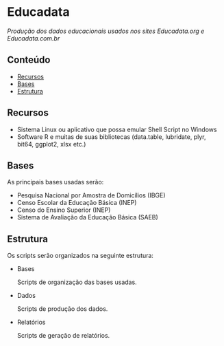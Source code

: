 Educadata
========

_Produção dos dados educacionais usados nos sites Educadata.org e Educadata.com.br_

## Conteúdo

- [Recursos](#recursos)
- [Bases](#bases)
- [Estrutura](#estrutura)

## Recursos

- Sistema Linux ou aplicativo que possa emular Shell Script no Windows
- Software R e muitas de suas bibliotecas (data.table, lubridate, plyr, bit64, ggplot2, xlsx etc.)

## Bases

As principais bases usadas serão:

- Pesquisa Nacional por Amostra de Domicílios (IBGE)
- Censo Escolar da Educação Básica (INEP)
- Censo do Ensino Superior (INEP)
- Sistema de Avaliação da Educação Básica (SAEB)

## Estrutura

  Os scripts serão organizados na seguinte estrutura:

- Bases

  Scripts de organização das bases usadas.

- Dados

  Scripts de produção dos dados.

- Relatórios

  Scripts de geração de relatórios.


